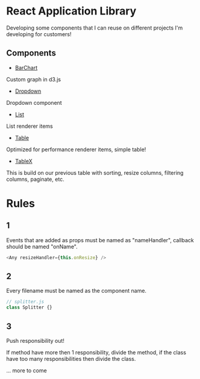 # React Application Library

Developing some components that I can reuse on different projects I'm developing for customers!

## Components

- [BarChart](https://github.com/jamalsoueidan/react-application-library/tree/master/src/components/barchart)

Custom graph in d3.js

- [Dropdown](https://github.com/jamalsoueidan/react-application-library/tree/master/src/components/dropdown)

Dropdown component

- [List](https://github.com/jamalsoueidan/react-application-library/tree/master/src/components/list)

List renderer items

- [Table](https://github.com/jamalsoueidan/react-application-library/tree/master/src/components/table)

Optimized for performance renderer items, simple table!

- [TableX](https://github.com/jamalsoueidan/react-application-library/tree/master/src/components/table_x)

This is build on our previous table with sorting, resize columns, filtering columns, paginate, etc.

# Rules

## 1
Events that are added as props must be named as "nameHandler", callback should be named "onName".

```js
<Any resizeHandler={this.onResize} />
```

## 2

Every filename must be named as the component name.

```js
// splitter.js
class Splitter {}
```

## 3

Push responsibility out!

If method have more then 1 responsibility, divide the method, if the class have too many responsibilities then divide the class.

... more to come
